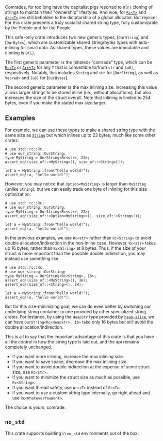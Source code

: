 Comrades, for too long have the capitalist pigs resorted to `O(n)` cloning of strings to maintain their "ownership" lifestyles.
And woe, for [`Rc<T>`](alloc::rc::Rc) and [`Arc<T>`](alloc::sync::Arc) are still beholden to the dictatorship of a global allocator.
But rejoice! For this crate presents a truly socialist shared string type, fully customizable by the People and for the People.

This safe-only crate introduces two new generic types, [`OurString`] and [`OurBytes`], which are customizable shared string/bytes types with auto-inlining for small data.
As shared types, these values are immutable and cloning is `O(1)`.

The first generic parameter is the (shared) "comrade" type, which can be [`Rc<T>`](alloc::rc::Rc) or [`Arc<T>`](alloc::sync::Arc) for any `T` that is convertible to/from `str` and `[u8]`, respectively.
Notably, this includes `String` and `str` for [`OurString`], as well as `Vec<u8>` and `[u8]` for [`OurBytes`].

The second generic parameter is the max inlining size.
Increasing this value allows larger strings to be stored inline (i.e., without allocations), but also increases the size of the struct overall.
Note that inlining is limited to 254 bytes, even if you make the stated max size larger.

## Examples

For example, we can use these types to make a shared string type with the same size as [`String`](alloc::string::String) but which inlines up to 23 bytes, much like some other crates:

```
# use std::rc::Rc;
# use our_string::OurString;
type MyString = OurString<Rc<str>, 23>;
assert_eq!(size_of::<MyString>(), size_of::<String>());

let a = MyString::from("hello world!");
assert_eq!(a, "hello world!");
```

However, you may notice that `Option<MyString>` is larger than `MyString` (unlike `String`), but we can easily trade one byte of inlining for this size optimization:

```
# use std::rc::Rc;
# use our_string::OurString;
type MyString = OurString<Rc<str>, 22>;
assert_eq!(size_of::<Option<MyString>>(), size_of::<String>());

let a = MyString::from("hello world!");
assert_eq!(a, "hello world!");
```

In the previous examples, we use `Rc<str>` rather than `Rc<String>` to avoid double allocation/indirection in the non-inline case.
However, `Rc<str>` takes up 16 bytes, rather than `Rc<String>` at 8 bytes.
Thus, if the size of your struct is more important than the possible double indirection, you may instead use something like:

```
# use std::rc::Rc;
# use our_string::OurString;
type MyString = OurString<Rc<String>, 15>;
assert_eq!(size_of::<MyString>(), 16);
assert_eq!(size_of::<String>(), 24);

let a = MyString::from("hello world!");
assert_eq!(a, "hello world!");
```

But for this size-minimizing goal, we can do even better by switching our underlying string container to one provided by other specialized string crates.
For instance, by using the `HeapStr` type provided by [`heap-slice`](https://crates.io/crates/heap-slice), we can have `OurString<Rc<HeapStr>, 15>` take only 16 bytes but still avoid the double allocation/indirection.

This is all to say that the important advantage of this crate is that you have all the control in how the string type is laid out, and the api remains completely unchanged.

- If you want more inlining, increase the max inlining size.
- If you want to save space, decrease the max inlining size.
- If you want to avoid double indirection at the expense of some struct size, use `Rc<str>`.
- If you want to minimize the struct size as much as possible, use `Rc<String>`.
- If you want thread safety, use `Arc<T>` instead of `Rc<T>`.
- If you want to use a custom string type internally, go right ahead and use `Rc<WhateverYouWant>`.

The choice is yours, comrade.

## `no_std`

This crate supports building in `no_std` environments out of the box.
